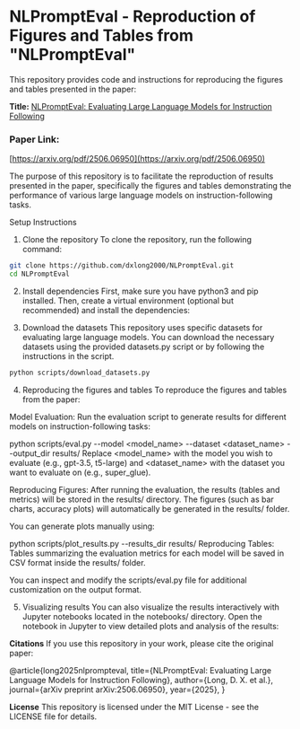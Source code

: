 # NLPromptEval - Reproduction of Figures and Tables from "NLPromptEval"

This repository provides code and instructions for reproducing the figures and tables presented in the paper:

**Title:** [NLPromptEval: Evaluating Large Language Models for Instruction Following](https://arxiv.org/pdf/2506.06950)

### Paper Link:
[https://arxiv.org/pdf/2506.06950](https://arxiv.org/pdf/2506.06950)

The purpose of this repository is to facilitate the reproduction of results presented in the paper, specifically the figures and tables demonstrating the performance of various large language models on instruction-following tasks.


Setup Instructions
1. Clone the repository
To clone the repository, run the following command:

```sh
git clone https://github.com/dxlong2000/NLPromptEval.git
cd NLPromptEval
```

2. Install dependencies
First, make sure you have python3 and pip installed. Then, create a virtual environment (optional but recommended) and install the dependencies:


3. Download the datasets
This repository uses specific datasets for evaluating large language models. You can download the necessary datasets using the provided datasets.py script or by following the instructions in the script.

```sh
python scripts/download_datasets.py
```

4. Reproducing the figures and tables
To reproduce the figures and tables from the paper:

Model Evaluation:
Run the evaluation script to generate results for different models on instruction-following tasks:

python scripts/eval.py --model <model_name> --dataset <dataset_name> --output_dir results/
Replace <model_name> with the model you wish to evaluate (e.g., gpt-3.5, t5-large) and <dataset_name> with the dataset you want to evaluate on (e.g., super_glue).

Reproducing Figures:
After running the evaluation, the results (tables and metrics) will be stored in the results/ directory. The figures (such as bar charts, accuracy plots) will automatically be generated in the results/ folder.

You can generate plots manually using:

python scripts/plot_results.py --results_dir results/
Reproducing Tables:
Tables summarizing the evaluation metrics for each model will be saved in CSV format inside the results/ folder.

You can inspect and modify the scripts/eval.py file for additional customization on the output format.

5. Visualizing results
You can also visualize the results interactively with Jupyter notebooks located in the notebooks/ directory. Open the notebook in Jupyter to view detailed plots and analysis of the results:


**Citations**
If you use this repository in your work, please cite the original paper:

@article{long2025nlprompteval,
  title={NLPromptEval: Evaluating Large Language Models for Instruction Following},
  author={Long, D. X. et al.},
  journal={arXiv preprint arXiv:2506.06950},
  year={2025},
}

**License**
This repository is licensed under the MIT License - see the LICENSE file for details.